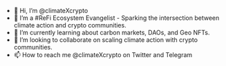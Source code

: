- 👋 Hi, I’m @climateXcrypto
- 👀 I’m a #ReFi Ecosystem Evangelist - Sparking the intersection between climate action and crypto communities.
- 🌱 I’m currently learning about carbon markets, DAOs, and Geo NFTs.
- 💞️ I’m looking to collaborate on scaling climate action with crypto communities.
- 📫 How to reach me @climateXcrypto on Twitter and Telegram
